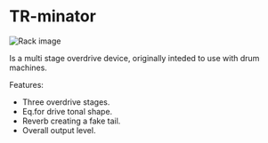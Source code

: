 # TR-minator

![Rack image](https://github.com/pabloMasini/Software/blob/main/Ableton%20Live%20Racks/TR-minator/TR-minator-v1.1.jpg)

Is a multi stage overdrive device, originally inteded to use with drum machines.

Features:
- Three overdrive stages.
- Eq.for drive tonal shape.
- Reverb creating a fake tail.
- Overall output level.
